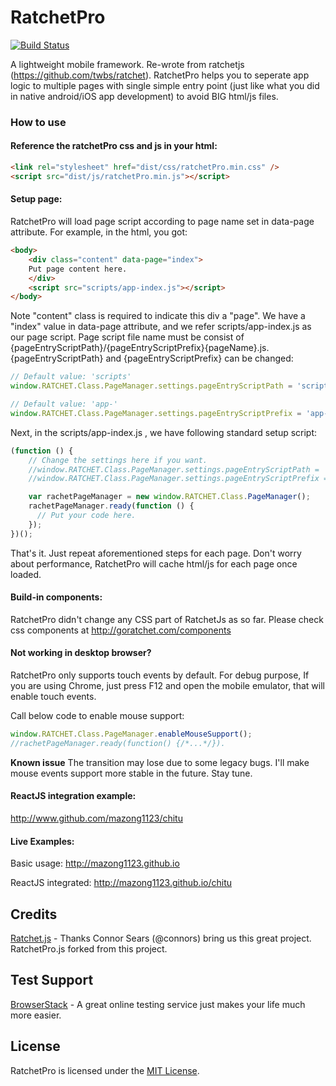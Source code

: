 # RatchetPro

[![Build Status](https://travis-ci.org/mazong1123/ratchet-pro.svg?branch=master)](https://travis-ci.org/mazong1123/ratchet-pro)

A lightweight mobile framework. Re-wrote from ratchetjs (https://github.com/twbs/ratchet).
RatchetPro helps you to seperate app logic to multiple pages with single simple entry point (just like what you did in native android/iOS app development) to avoid BIG html/js files.

### How to use

#### Reference the ratchetPro css and js in your html:
```html
<link rel="stylesheet" href="dist/css/ratchetPro.min.css" />
<script src="dist/js/ratchetPro.min.js"></script>
```

#### Setup page:
RatchetPro will load page script according to page name set in data-page attribute. For example, in the html, you got:
```html
<body>
    <div class="content" data-page="index">
    Put page content here.
    </div>
    <script src="scripts/app-index.js"></script>
</body>
```
Note "content" class is required to indicate this div a "page". We have a "index" value in data-page attribute, and we refer scripts/app-index.js as our page script. Page script file name must be consist of {pageEntryScriptPath}/{pageEntryScriptPrefix}{pageName}.js. {pageEntryScriptPath} and {pageEntryScriptPrefix} can be changed:
```javascript
// Default value: 'scripts'
window.RATCHET.Class.PageManager.settings.pageEntryScriptPath = 'scripts'

// Default value: 'app-'
window.RATCHET.Class.PageManager.settings.pageEntryScriptPrefix = 'app-'
```

Next, in the scripts/app-index.js , we have following standard setup script:
```javascript
(function () {
    // Change the settings here if you want.
    //window.RATCHET.Class.PageManager.settings.pageEntryScriptPath = 'scripts'
    //window.RATCHET.Class.PageManager.settings.pageEntryScriptPrefix = 'app-'

    var rachetPageManager = new window.RATCHET.Class.PageManager();
    rachetPageManager.ready(function () {
      // Put your code here.
    });
})();
```
That's it. Just repeat aforementioned steps for each page. Don't worry about performance, RatchetPro will cache html/js for each page once loaded.

#### Build-in components:
RatchetPro didn't change any CSS part of RatchetJs as so far. Please check css components at http://goratchet.com/components

#### Not working in desktop browser?
RatchetPro only supports touch events by default. For debug purpose, If you are using Chrome, just press F12 and open the mobile emulator, that will enable touch events.

Call below code to enable mouse support:
```javascript
window.RATCHET.Class.PageManager.enableMouseSupport();
//rachetPageManager.ready(function() {/*...*/}).
```
**Known issue** The transition may lose due to some legacy bugs. I'll make mouse events support more stable in the future. Stay tune.

#### ReactJS integration example:
http://www.github.com/mazong1123/chitu

#### Live Examples:
Basic usage: http://mazong1123.github.io

ReactJS integrated: http://mazong1123.github.io/chitu
## Credits
[Ratchet.js](https://github.com/twbs/ratchet) - Thanks Connor Sears (@connors) bring us this great project. RatchetPro.js forked from this project.

## Test Support
[BrowserStack](http://www.browserstack.com/) - A great online testing service just makes your life much more easier.

## License

RatchetPro is licensed under the [MIT License](http://opensource.org/licenses/MIT).
